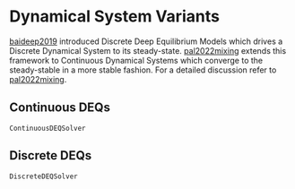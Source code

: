 # Dynamical System Variants

[baideep2019](@cite) introduced Discrete Deep Equilibrium Models which drives a Discrete Dynamical System to its steady-state. [pal2022mixing](@cite) extends this framework to Continuous Dynamical Systems which converge to the steady-stable in a more stable fashion. For a detailed discussion refer to [pal2022mixing](@cite).

## Continuous DEQs

```@docs
ContinuousDEQSolver
```

## Discrete DEQs

```@docs
DiscreteDEQSolver
```
